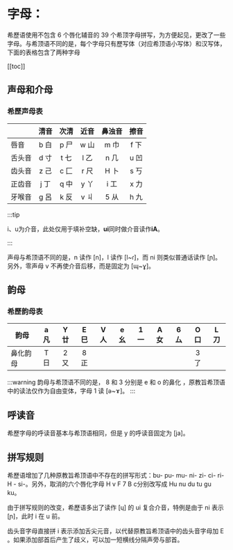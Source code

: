 


# 字母：

希歷语使用不包含 6 个唇化辅音的 39 个希顶字母拼写，为方便起见，更改了一些字母。与希顶语不同的是，每个字母只有歷写体（对应希顶语小写体）和汉写体，下面的表格包含了两种字母

[[toc]]

## 声母和介母

### 希歷声母表

|        | 清音  | 次清  | 近音  |             鼻浊音              | 擦音  |
| ------ | :---: | :---: | :---: | :-----------------------------: | :---: |
| 唇音   | b 白  | p 尸  | w 山  |              m  巾              | f 下  |
| 舌头音 | d  寸 | t 七  | l  乙 |             n   几              | u  凹 |
| 齿头音 | z 己  | c 匚  | r  尺 | <span class="xdi8"> H</span> 卜 | s  丂 |
| 正齿音 | j  丁 | q 中  | y  丫 |              i 工               | x  力 |
| 牙喉音 | g 呂  | k 反  | v  丩 | <span class="xdi8">5</span> 从  | h  九 |

<!-- test the font -->

:::tip

i、u为介音，此处仅用于填补空缺，**ui**同时做介音读作**iA**。

:::

声母与希顶语不同的是，n 读作 [n]，l 读作 [l~ɾ]，而 ni 则类似普通话读作 [ɲ]。另外，零声母 v 不再使介音后移，而是固定为 [ɰ~ɣ]。

## 韵母

### 希歷韵母表

<div class="xdi8">

| 韵母     | a 凡   |  Y 廿   | E  巳   | V 人   |  e 幺   |  1 一   |  A 女   |  6 厶   | O 口 | L 刀 |
| -------- | :---: | :---: | :---: | :---: | :---: | :---: | :---: | :---: |:---: |:---: |
| 鼻化韵母 | T 日  | 2  又 | 8 正 |  |  |  |  |  | 3 了 | | |
</div>

:::warning
韵母与希顶语不同的是，<span class="xdi8"> 8 和 3 分别是 e 和 o 的鼻化 </span>，原教旨希顶语中的读法仅作为自由变体，字母 <span class="xdi8"> 1 </span> 读 [ə~ɤ]。
:::

## 呼读音

希歷字母的呼读音基本与希顶语相同，但是 y 的呼读音固定为 [ja]。 

## 拼写规则

希歷语增加了几种原教旨希顶语中不存在的拼写形式：bu- pu- mu- ni- zi- ci- ri- <span class="xdi8">H</span> - si-。另外，取消的六个唇化字母<span class="xdi8"> H v F 7 B c</span>分别改写成 <span class="xdi8"> Hu nu du tu gu ku</span>。

由于拼写规则的改变，希歷语多出了读作 [ɥ] 的 ui 复合介音，特例是由于 ni 表示 [ɲ]，此时 i 在 u 前。

齿头音字母直接拼 i 表示添加舌尖元音，以代替原教旨希顶语中的齿头音字母加 <span class="xdi8"> E </span>。如果添加部首后产生了歧义，可以加一短横线分隔声旁与部首。 











